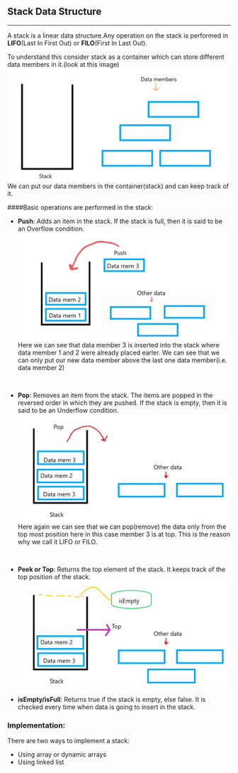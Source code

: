 ## Stack Data Structure
---
A stack is a linear data structure.Any operation on the stack is performed in **LIFO**(Last In First Out) or **FILO**(First In Last Out).

To understand this consider stack as a container which can store different data members in it.(look at this image)
![first](./Images/first.png "stack")
We can put our data members in the container(stack) and can keep track of it.

####Basic operations are performed in the stack:

* **Push**: Adds an item in the stack. If the stack is full, then it is said to be an Overflow condition.
![second](./Images/push.png "Push")
Here we can see that data member 3 is inserted into the stack where data member 1 and 2 were already placed earler.
We can see that we can only put our new data member above the last one data  member(i.e. data member 2) 
<br>

* **Pop**: Removes an item from the stack. The items are popped in the reversed order in which they are pushed. If the stack is empty, then it is said to be an Underflow condition.
![third](./Images/pop.png "Pop")
Here again we can see that we can pop(remove) the data only from the top most position here in this case member 3 is at top.
This is the reason why we call it LIFO or FILO.
<br>

* **Peek or Top**: Returns the top element of the stack.
It keeps track of the top position of the stack.
![fourth](./Images/top_isEmpty.png)

* **isEmpty/isFull**: Returns true if the stack is empty, else false. It is checked every time when data is going to insert in the stack.
 ### Implementation: 
There are two ways to implement a stack: 
* Using array or dynamic arrays
* Using linked list
